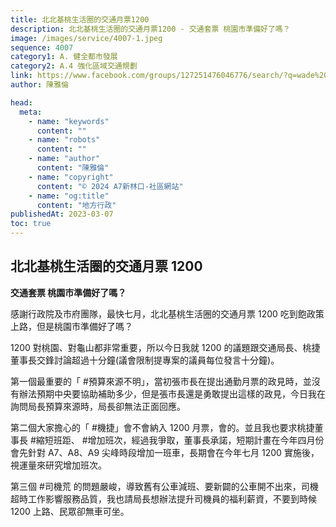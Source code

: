 ```yaml
---
title: 北北基桃生活圈的交通月票1200
description: 北北基桃生活圈的交通月票1200 - 交通套票 桃園市準備好了嗎？
image: /images/service/4007-1.jpeg
sequence: 4007
category1: A. 健全都市發展
category2: A.4 強化區域交通規劃
link: https://www.facebook.com/groups/127251476046776/search/?q=wade%20chan
author: 陳雅倫

head:
  meta:
    - name: "keywords"
      content: ""
    - name: "robots"
      content: ""
    - name: "author"
      content: "陳雅倫"
    - name: "copyright"
      content: "© 2024 A7新林口-社區網站"
    - name: "og:title"
      content: "地方行政"
publishedAt: 2023-03-07
toc: true
---
```


## 北北基桃生活圈的交通月票 1200

**交通套票 桃園市準備好了嗎？**

感謝行政院及市府團隊，最快七月，北北基桃生活圈的交通月票 1200 吃到飽政策上路，但是桃園市準備好了嗎？

1200 對桃園、對龜山都非常重要，所以今日我就 1200 的議題跟交通局長、桃捷董事長交鋒討論超過十分鐘(議會限制提專案的議員每位發言十分鐘)。

第一個最重要的「 #預算來源不明」，當初張市長在提出通勤月票的政見時，並沒有辦法預期中央要協助補助多少，但是張市長還是勇敢提出這樣的政見，今日我在詢問局長預算來源時，局長卻無法正面回應。

第二個大家擔心的「 #機捷」會不會納入 1200 月票，會的。並且我也要求桃捷董事長 #縮短班距、 #增加班次，經過我爭取，董事長承諾，短期計畫在今年四月份會先針對 A7、A8、A9 尖峰時段增加一班車，長期會在今年七月 1200 實施後，視運量來研究增加班次。

第三個 #司機荒 的問題嚴峻，導致舊有公車減班、要新闢的公車開不出來，司機超時工作影響服務品質，我也請局長想辦法提升司機員的福利薪資，不要到時候 1200 上路、民眾卻無車可坐。
